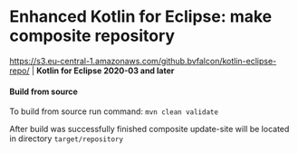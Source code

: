 Enhanced Kotlin for Eclipse: make composite repository
==============

https://s3.eu-central-1.amazonaws.com/github.bvfalcon/kotlin-eclipse-repo/ | **Kotlin for Eclipse 2020-03 and later**

#### Build from source

To build from source run command: `mvn clean validate`

After build was successfully finished composite update-site will be located in directory `target/repository`
